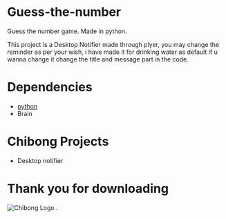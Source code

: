 # Guess-the-number
Guess the number game. Made in python.

This project is a Desktop Notifier made through plyer, you may change the reminder as per your wish, i have made it for drinking water as default if u wanna change it
change the title and message part in the code.

# Dependencies 
 * [python](https://www.python.org/downloads)
 * Brain
 
 # Chibong Projects
 * Desktop notifier
 
 # Thank you for downloading

![Chibong Logo](https://user-images.githubusercontent.com/102298656/165674962-f6f27bfb-6fed-4f9b-8414-b52673904322.png)
.
